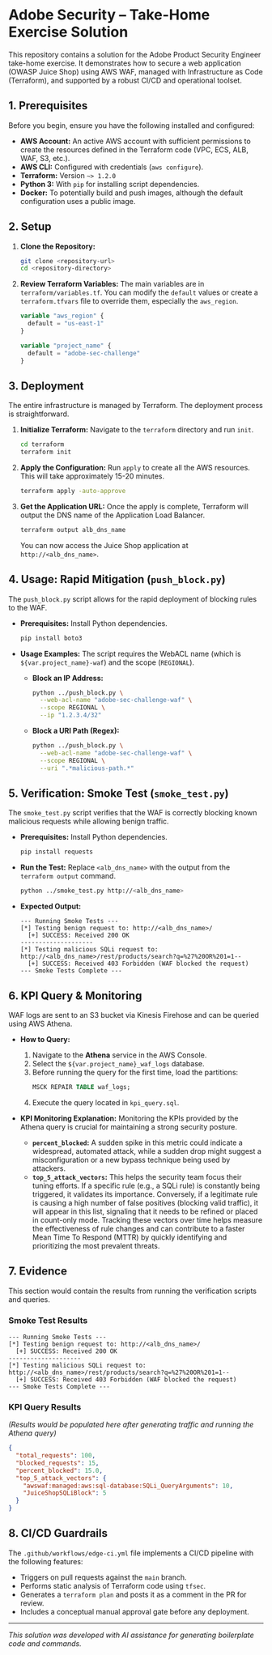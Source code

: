 # Adobe Security – Take-Home Exercise Solution

This repository contains a solution for the Adobe Product Security Engineer take-home exercise. It demonstrates how to secure a web application (OWASP Juice Shop) using AWS WAF, managed with Infrastructure as Code (Terraform), and supported by a robust CI/CD and operational toolset.

## 1. Prerequisites

Before you begin, ensure you have the following installed and configured:

*   **AWS Account:** An active AWS account with sufficient permissions to create the resources defined in the Terraform code (VPC, ECS, ALB, WAF, S3, etc.).
*   **AWS CLI:** Configured with credentials (`aws configure`).
*   **Terraform:** Version `~> 1.2.0`
*   **Python 3:** With `pip` for installing script dependencies.
*   **Docker:** To potentially build and push images, although the default configuration uses a public image.

## 2. Setup

1.  **Clone the Repository:**
    ```bash
    git clone <repository-url>
    cd <repository-directory>
    ```

2.  **Review Terraform Variables:**
    The main variables are in `terraform/variables.tf`. You can modify the `default` values or create a `terraform.tfvars` file to override them, especially the `aws_region`.

    ```terraform
    variable "aws_region" {
      default = "us-east-1"
    }

    variable "project_name" {
      default = "adobe-sec-challenge"
    }
    ```

## 3. Deployment

The entire infrastructure is managed by Terraform. The deployment process is straightforward.

1.  **Initialize Terraform:**
    Navigate to the `terraform` directory and run `init`.
    ```bash
    cd terraform
    terraform init
    ```

2.  **Apply the Configuration:**
    Run `apply` to create all the AWS resources. This will take approximately 15-20 minutes.
    ```bash
    terraform apply -auto-approve
    ```

3.  **Get the Application URL:**
    Once the apply is complete, Terraform will output the DNS name of the Application Load Balancer.
    ```bash
    terraform output alb_dns_name
    ```
    You can now access the Juice Shop application at `http://<alb_dns_name>`.

## 4. Usage: Rapid Mitigation (`push_block.py`)

The `push_block.py` script allows for the rapid deployment of blocking rules to the WAF.

*   **Prerequisites:** Install Python dependencies.
    ```bash
    pip install boto3
    ```

*   **Usage Examples:**
    The script requires the WebACL name (which is `${var.project_name}-waf`) and the scope (`REGIONAL`).

    *   **Block an IP Address:**
        ```bash
        python ../push_block.py \
          --web-acl-name "adobe-sec-challenge-waf" \
          --scope REGIONAL \
          --ip "1.2.3.4/32"
        ```

    *   **Block a URI Path (Regex):**
        ```bash
        python ../push_block.py \
          --web-acl-name "adobe-sec-challenge-waf" \
          --scope REGIONAL \
          --uri ".*malicious-path.*"
        ```

## 5. Verification: Smoke Test (`smoke_test.py`)

The `smoke_test.py` script verifies that the WAF is correctly blocking known malicious requests while allowing benign traffic.

*   **Prerequisites:** Install Python dependencies.
    ```bash
    pip install requests
    ```

*   **Run the Test:**
    Replace `<alb_dns_name>` with the output from the `terraform output` command.
    ```bash
    python ../smoke_test.py http://<alb_dns_name>
    ```

*   **Expected Output:**
    ```
    --- Running Smoke Tests ---
    [*] Testing benign request to: http://<alb_dns_name>/
      [+] SUCCESS: Received 200 OK
    --------------------
    [*] Testing malicious SQLi request to: http://<alb_dns_name>/rest/products/search?q=%27%20OR%201=1--
      [+] SUCCESS: Received 403 Forbidden (WAF blocked the request)
    --- Smoke Tests Complete ---
    ```

## 6. KPI Query & Monitoring

WAF logs are sent to an S3 bucket via Kinesis Firehose and can be queried using AWS Athena.

*   **How to Query:**
    1.  Navigate to the **Athena** service in the AWS Console.
    2.  Select the `${var.project_name}_waf_logs` database.
    3.  Before running the query for the first time, load the partitions:
        ```sql
        MSCK REPAIR TABLE waf_logs;
        ```
    4.  Execute the query located in `kpi_query.sql`.

*   **KPI Monitoring Explanation:**
    Monitoring the KPIs provided by the Athena query is crucial for maintaining a strong security posture.
    *   **`percent_blocked`:** A sudden spike in this metric could indicate a widespread, automated attack, while a sudden drop might suggest a misconfiguration or a new bypass technique being used by attackers.
    *   **`top_5_attack_vectors`:** This helps the security team focus their tuning efforts. If a specific rule (e.g., a SQLi rule) is constantly being triggered, it validates its importance. Conversely, if a legitimate rule is causing a high number of false positives (blocking valid traffic), it will appear in this list, signaling that it needs to be refined or placed in count-only mode. Tracking these vectors over time helps measure the effectiveness of rule changes and can contribute to a faster Mean Time To Respond (MTTR) by quickly identifying and prioritizing the most prevalent threats.

## 7. Evidence

This section would contain the results from running the verification scripts and queries.

### Smoke Test Results

```
--- Running Smoke Tests ---
[*] Testing benign request to: http://<alb_dns_name>/
  [+] SUCCESS: Received 200 OK
--------------------
[*] Testing malicious SQLi request to: http://<alb_dns_name>/rest/products/search?q=%27%20OR%201=1--
  [+] SUCCESS: Received 403 Forbidden (WAF blocked the request)
--- Smoke Tests Complete ---
```

### KPI Query Results

*(Results would be populated here after generating traffic and running the Athena query)*

```json
{
  "total_requests": 100,
  "blocked_requests": 15,
  "percent_blocked": 15.0,
  "top_5_attack_vectors": {
    "awswaf:managed:aws:sql-database:SQLi_QueryArguments": 10,
    "JuiceShopSQLiBlock": 5
  }
}
```

## 8. CI/CD Guardrails

The `.github/workflows/edge-ci.yml` file implements a CI/CD pipeline with the following features:
*   Triggers on pull requests against the `main` branch.
*   Performs static analysis of Terraform code using `tfsec`.
*   Generates a `terraform plan` and posts it as a comment in the PR for review.
*   Includes a conceptual manual approval gate before any deployment.

---
*This solution was developed with AI assistance for generating boilerplate code and commands.*
